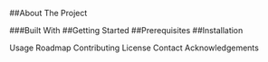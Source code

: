 ##About The Project

###Built With
##Getting Started
##Prerequisites
##Installation

Usage
Roadmap
Contributing
License
Contact
Acknowledgements